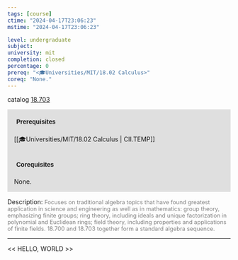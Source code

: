 ```yaml
---
tags: [course]
ctime: "2024-04-17T23:06:23"
mstime: "2024-04-17T23:06:23"

level: undergraduate
subject: 
university: mit
completion: closed
percentage: 0
prereq: "<🎓Universities/MIT/18.02 Calculus>"
coreq: "None."
---
```


catalog [18.703](http://student.mit.edu/catalog/m18b.html#18.703)

<span style="display: block; padding: 15px; background-color: rgb(100, 100, 100, 0.2);"><font id="m_prereq1773_0" style="display: block; font-family: Arial, sans-serif; font-weight: bold; padding: 5px">Prerequisites</font><br><span id="prereq1773_0">[[🎓Universities/MIT/18.02 Calculus | CII.TEMP]]</span></span>
<span style="display: block; padding: 15px; background-color: rgb(100, 100, 100, 0.2);"><font id="m_coreq1773_0" style="display: block; font-family: Arial, sans-serif; font-weight: bold; padding: 5px">Corequisites</font><br><span id="coreq1773_0">None.</span></span>

<font style="">Description:</font>
<font style="color: grey; font-size: 0.8rem;">Focuses on traditional algebra topics that have found greatest application in science and engineering as well as in mathematics: group theory, emphasizing finite groups; ring theory, including ideals and unique factorization in polynomial and Euclidean rings; field theory, including properties and applications of finite fields. 18.700 and 18.703 together form a standard algebra sequence.</font>



---

<< HELLO, WORLD >>
